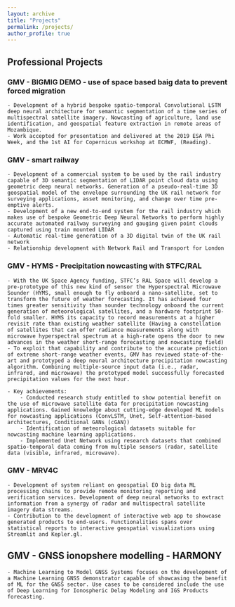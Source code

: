 ```yaml
---
layout: archive
title: "Projects"
permalink: /projects/
author_profile: true
---
```

## Professional Projects


### GMV - BIGMIG DEMO - use of space based baig data to prevent forced migration
    - Development of a hybrid bespoke spatio-temporal Convolutional LSTM deep neural architecture for semantic segmentation of a time series of multispectral satellite imagery. Nowcasting of agriculture, land use identification, and geospatial feature extraction in remote areas of Mozambique.
    - Work accepted for presentation and delivered at the 2019 ESA Phi Week, and the 1st AI for Copernicus workshop at ECMWF, (Reading).

### GMV - smart railway
    - Development of a commercial system to be used by the rail industry capable of 3D semantic segmentation of LIDAR point cloud data using geometric deep neural networks. Generation of a pseudo-real-time 3D geospatial model of the envelope surrounding the UK rail network for surveying applications, asset monitoring, and change over time pre-emptive alerts.
    - Development of a new end-to-end system for the rail industry which makes use of bespoke Geometric Deep Neural Networks to perform highly accurate automated railway surveying and gauging given point clouds captured using train mounted LIDAR
    - Automatic real-time generation of a 3D digital twin of the UK rail network
    - Relationship development with Network Rail and Transport for London

### GMV - HYMS - Precipitation nowcasting with STFC/RAL
    - With the UK Space Agency funding, STFC’s RAL Space will develop a pre-prototype of this new kind of sensor the Hyperspectral Microwave Sounder (HYMS, small enough to fly onboard a nano-satellite, set to transform the future of weather forecasting. It has achieved four times greater sensitivity than sounder technology onboard the current generation of meteorological satellites, and a hardware footprint 50-fold smaller. HYMS its capacity to record measurements at a higher revisit rate than existing weather satellite (Having a constellation of satellites that can offer radiance measurements along with microwave hyperspectral spectrum at a high-rate opens the door to new advances in the weather short-range forecasting and nowcasting field)
    - To exploit that capability and contribute to the accurate prediction of extreme short-range weather events, GMV has reviewed state-of-the-art and prototyped a deep neural architecture precipitation nowcasting algorithm. Combining multiple-source input data (i.e., radar, infrared, and microwave) the prototyped model successfully forecasted precipitation values for the next hour.
    
    - Key achievements:
        - Conducted research study entitled to show potential benefit on the use of microwave satellite data for precipitation nowcasting applications. Gained knowledge about cutting-edge developed ML models for nowcasting applications (ConvLSTM, Unet, Self-attention-based architectures, Conditional GANs (cGAN))
        - Identification of meteorological datasets suitable for nowcasting machine learning applications.
        - Implemented Unet Network using research datasets that combined spatio-temporal data coming from multiple sensors (radar, satellite data (visible, infrared, microwave).

### GMV - MRV4C
    - Development of system reliant on geospatial EO big data ML processing chains to provide remote monitoring reporting and verification services. Development of deep neural networks to extract information from a synergy of radar and multispectral satellite imagery data streams.
    - Contribution to the development of interactive web app to showcase generated products to end-users. Functionalities spans over statistical reports to interactive geospatial visualizations using Streamlit and Kepler.gl.


## GMV - GNSS ionopshere modelling  - HARMONY
    - Machine Learning to Model GNSS Systems focuses on the development of a Machine Learning GNSS demonstrator capable of showcasing the benefit of ML for the GNSS sector. Use cases to be considered include the use of Deep Learning for Ionospheric Delay Modeling and IGS Products forecasting.